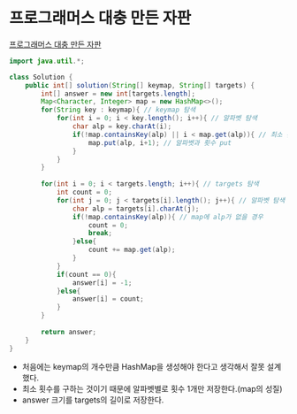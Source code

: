 # 프로그래머스 대충 만든 자판
[프로그래머스 대충 만든 자판](https://school.programmers.co.kr/learn/courses/30/lessons/160586)
```java
import java.util.*;

class Solution {
    public int[] solution(String[] keymap, String[] targets) {
        int[] answer = new int[targets.length];
        Map<Character, Integer> map = new HashMap<>();
        for(String key : keymap){ // keymap 탐색
            for(int i = 0; i < key.length(); i++){ // 알파벳 탐색
                char alp = key.charAt(i);
                if(!map.containsKey(alp) || i < map.get(alp)){ // 최소 횟수이면서 map에 해당 알파벳이 map에 포함되어 있는 경우
                    map.put(alp, i+1); // 알파벳과 횟수 put
                }
            }
        }
        
        for(int i = 0; i < targets.length; i++){ // targets 탐색
            int count = 0;
            for(int j = 0; j < targets[i].length(); j++){ // 알파벳 탐색
                char alp = targets[i].charAt(j);
                if(!map.containsKey(alp)){ // map에 alp가 없을 경우
                    count = 0;
                    break;
                }else{
                    count += map.get(alp);
                }
            }
            if(count == 0){
                answer[i] = -1;
            }else{
                answer[i] = count;
            }
        }
        
        return answer;
    }
}
```
* 처음에는 keymap의 개수만큼 HashMap을 생성해야 한다고 생각해서 잘못 설계했다.
* 최소 횟수를 구하는 것이기 때문에 알파벳별로 횟수 1개만 저장한다.(map의 성질)
* answer 크기를 targets의 길이로 저장한다.